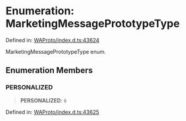 # Enumeration: MarketingMessagePrototypeType

Defined in: [WAProto/index.d.ts:43624](https://github.com/Fokusdotid/Baileys/blob/86ad0f8078178c8586062ad3364a59e068f4b3b2/WAProto/index.d.ts#L43624)

MarketingMessagePrototypeType enum.

## Enumeration Members

### PERSONALIZED

> **PERSONALIZED**: `0`

Defined in: [WAProto/index.d.ts:43625](https://github.com/Fokusdotid/Baileys/blob/86ad0f8078178c8586062ad3364a59e068f4b3b2/WAProto/index.d.ts#L43625)
